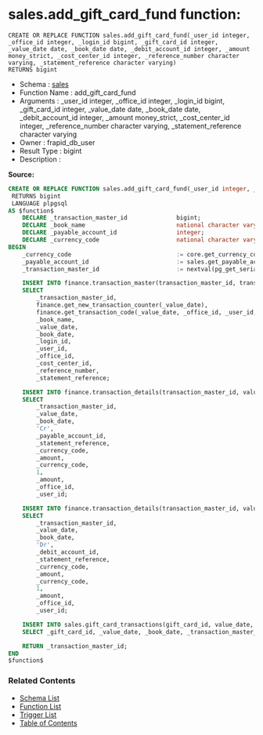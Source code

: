 # sales.add_gift_card_fund function:

```plpgsql
CREATE OR REPLACE FUNCTION sales.add_gift_card_fund(_user_id integer, _office_id integer, _login_id bigint, _gift_card_id integer, _value_date date, _book_date date, _debit_account_id integer, _amount money_strict, _cost_center_id integer, _reference_number character varying, _statement_reference character varying)
RETURNS bigint
```
* Schema : [sales](../../schemas/sales.md)
* Function Name : add_gift_card_fund
* Arguments : _user_id integer, _office_id integer, _login_id bigint, _gift_card_id integer, _value_date date, _book_date date, _debit_account_id integer, _amount money_strict, _cost_center_id integer, _reference_number character varying, _statement_reference character varying
* Owner : frapid_db_user
* Result Type : bigint
* Description : 


**Source:**
```sql
CREATE OR REPLACE FUNCTION sales.add_gift_card_fund(_user_id integer, _office_id integer, _login_id bigint, _gift_card_id integer, _value_date date, _book_date date, _debit_account_id integer, _amount money_strict, _cost_center_id integer, _reference_number character varying, _statement_reference character varying)
 RETURNS bigint
 LANGUAGE plpgsql
AS $function$
    DECLARE _transaction_master_id              bigint;
    DECLARE _book_name                          national character varying(50) = 'Gift Card Fund Sales';
    DECLARE _payable_account_id                 integer;
    DECLARE _currency_code                      national character varying(12);
BEGIN
    _currency_code                              := core.get_currency_code_by_office_id(_office_id);
    _payable_account_id                         := sales.get_payable_account_id_by_gift_card_id(_gift_card_id);
    _transaction_master_id                      := nextval(pg_get_serial_sequence('finance.transaction_master', 'transaction_master_id'));

    INSERT INTO finance.transaction_master(transaction_master_id, transaction_counter, transaction_code, book, value_date, book_date, login_id, user_id, office_id, cost_center_id, reference_number, statement_reference)
    SELECT
        _transaction_master_id,
        finance.get_new_transaction_counter(_value_date),
        finance.get_transaction_code(_value_date, _office_id, _user_id, _login_id),
        _book_name,
        _value_date,
        _book_date,
        _login_id,
        _user_id,
        _office_id,
        _cost_center_id,
        _reference_number,
        _statement_reference;

    INSERT INTO finance.transaction_details(transaction_master_id, value_date, book_date, tran_type, account_id, statement_reference, currency_code, amount_in_currency, local_currency_code, er, amount_in_local_currency, office_id, audit_user_id)
    SELECT
        _transaction_master_id, 
        _value_date, 
        _book_date,
        'Cr', 
        _payable_account_id, 
        _statement_reference, 
        _currency_code, 
        _amount, 
        _currency_code, 
        1, 
        _amount, 
        _office_id, 
        _user_id;

    INSERT INTO finance.transaction_details(transaction_master_id, value_date, book_date, tran_type, account_id, statement_reference, currency_code, amount_in_currency, local_currency_code, er, amount_in_local_currency, office_id, audit_user_id)
    SELECT
        _transaction_master_id, 
        _value_date, 
        _book_date,
        'Dr', 
        _debit_account_id, 
        _statement_reference, 
        _currency_code, 
        _amount, 
        _currency_code, 
        1, 
        _amount, 
        _office_id, 
        _user_id;

    INSERT INTO sales.gift_card_transactions(gift_card_id, value_date, book_date, transaction_master_id, transaction_type, amount)
    SELECT _gift_card_id, _value_date, _book_date, _transaction_master_id, 'Cr', _amount;

    RETURN _transaction_master_id;
END
$function$

```

### Related Contents
* [Schema List](../../schemas.md)
* [Function List](../../functions.md)
* [Trigger List](../../triggers.md)
* [Table of Contents](../../README.md)

